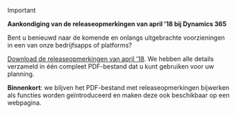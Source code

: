 > [!IMPORTANT]
> **Aankondiging van de releaseopmerkingen van april '18 bij Dynamics 365**
>
> Bent u benieuwd naar de komende en onlangs uitgebrachte voorzieningen in een van onze bedrijfsapps of platforms?
>
> [Download de releaseopmerkingen van april '18](https://go.microsoft.com/fwlink/?linkid=870424). We hebben alle details verzameld in één compleet PDF-bestand dat u kunt gebruiken voor uw planning.  
>
> **Binnenkort**: we blijven het PDF-bestand met releaseopmerkingen bijwerken als functies worden geïntroduceerd en maken deze ook beschikbaar op een webpagina. 
